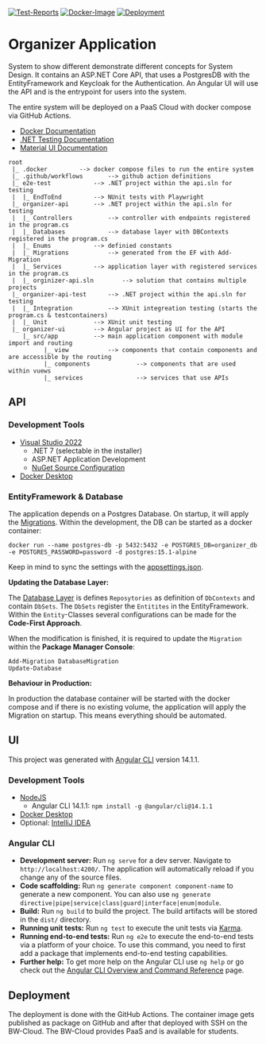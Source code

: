 [![Test-Reports](https://github.com/felixsteinke/organzier-application-demo/actions/workflows/test-reports.yml/badge.svg)](https://github.com/felixsteinke/organzier-application-demo/actions/workflows/test-reports.yml)
[![Docker-Image](https://github.com/felixsteinke/organzier-application-demo/actions/workflows/docker-image.yml/badge.svg)](https://github.com/felixsteinke/organzier-application-demo/actions/workflows/docker-image.yml)
[![Deployment](https://github.com/felixsteinke/organzier-application-demo/actions/workflows/deployment.yml/badge.svg)](https://github.com/felixsteinke/organzier-application-demo/actions/workflows/deployment.yml)

# Organizer Application

System to show different demonstrate different concepts for System Design. It contains an ASP.NET Core API, that uses a
PostgresDB with the EntityFramework and Keycloak for the Authentication. An Angular UI will use the API and is the
entrypoint for users into the system.

The entire system will be deployed on a PaaS Cloud with docker compose via GitHub Actions.

* [Docker Documentation](.documentation/docker.md)
* [.NET Testing Documentation](.documentation/dotnet-testing.md)
* [Material UI Documentation](.documentation/material-ui.md)

```
root
 |_ .docker			--> docker compose files to run the entire system
 |_ .github/workflows		--> github action definitions
 |_ e2e-test			--> .NET project within the api.sln for testing
 |	|_ EndToEnd			--> NUnit tests with Playwright
 |_ organizer-api		--> .NET project within the api.sln for testing
 |	|_ Controllers			--> controller with endpoints registered in the program.cs
 |	|_ Databases			--> database layer with DBContexts registered in the program.cs
 |	|_ Enums			--> definied constants
 |	|_ Migrations			--> generated from the EF with Add-Migration
 |	|_ Services			--> application layer with registered services in the program.cs
 |	|_ orginizer-api.sln		--> solution that contains multiple projects
 |_ organizer-api-test		--> .NET project within the api.sln for testing
 |	|_ Integration			--> XUnit integreation testing (starts the program.cs & testcontainers)
 |	|_ Unit				--> XUnit unit testing 
 |_ organizer-ui		--> Angular project as UI for the API
 	|_ src/app			--> main application component with module import and routing
 		  |_ view		    --> components that contain components and are accessible by the routing
 		  |_ components             --> components that are used within vuews
 		  |_ services               --> services that use APIs
```

## API

### Development Tools

* [Visual Studio 2022](https://visualstudio.microsoft.com/de/downloads/)
  * .NET 7 (selectable in the installer)
  * ASP.NET Application Development
  * [NuGet Source Configuration](https://learn.microsoft.com/en-us/azure/devops/artifacts/nuget/upstream-sources?view=azure-devops#add-nuget-gallery-upstream-source)
* [Docker Desktop](https://www.docker.com/products/docker-desktop/)

### EntityFramework & Database

The application depends on a Postgres Database. On startup, it will apply the [Migrations](./organizer-api/Migrations).
Within the development, the DB can be started as a docker container:

```shell
docker run --name postgres-db -p 5432:5432 -e POSTGRES_DB=organizer_db -e POSTGRES_PASSWORD=password -d postgres:15.1-alpine
```

Keep in mind to sync the settings with the [appsettings.json](./organizer-api/appsettings.json).

__Updating the Database Layer:__

The [Database Layer](./organizer-api/Databases) is defines `Reposytories` as definition of `DbContexts` and
contain `DbSets`. The `DbSets` register the `Entitites` in the EntityFramework. Within the `Entity`-Classes several
configurations can be made for the __Code-First Approach__.

When the modification is finished, it is required to update the `Migration` within the __Package Manager Console__:

```shell
Add-Migration DatabaseMigration
Update-Database
```

__Behaviour in Production:__

In production the database container will be started with the docker compose and if there is no existing volume, the
application will apply the Migration on startup. This means everything should be automated.

## UI

This project was generated with [Angular CLI](https://github.com/angular/angular-cli) version 14.1.1.

### Development Tools

* [NodeJS](https://nodejs.org/en/download/)
  * Angular CLI 14.1.1: `npm install -g @angular/cli@14.1.1`
* [Docker Desktop](https://www.docker.com/products/docker-desktop/)
* Optional: [IntelliJ IDEA](https://www.jetbrains.com/idea/download)

### Angular CLI

* __Development server:__ Run `ng serve` for a dev server. Navigate to `http://localhost:4200/`. The application will
  automatically reload if you change any of the source files.
* __Code scaffolding:__ Run `ng generate component component-name` to generate a new component. You can also
  use `ng generate directive|pipe|service|class|guard|interface|enum|module`.
* __Build:__ Run `ng build` to build the project. The build artifacts will be stored in the `dist/` directory.
* __Running unit tests:__ Run `ng test` to execute the unit tests via [Karma](https://karma-runner.github.io).
* __Running end-to-end tests:__ Run `ng e2e` to execute the end-to-end tests via a platform of your choice. To use this
  command, you need to first add a package that implements end-to-end testing capabilities.
* __Further help:__ To get more help on the Angular CLI use `ng help` or go check out
  the [Angular CLI Overview and Command Reference](https://angular.io/cli) page.

## Deployment

The deployment is done with the GitHub Actions. The container image gets published as package on GitHub and after that
deployed with SSH on the BW-Cloud. The BW-Cloud provides PaaS and is available for students.
